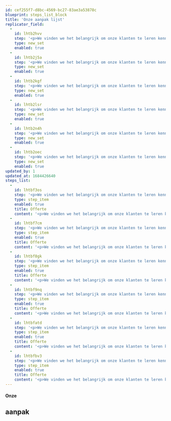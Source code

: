 ```yaml
---
id: cef255f7-d8bc-4569-bc27-83ae3a53878c
blueprint: steps_list_block
title: 'Onze aanpak lijst'
replicator_field:
  -
    id: lhtb2hvv
    step: '<p>We vinden we het belangrijk om onze klanten te leren kennen en hun wensen en behoeften voor hun nieuwe website te begrijpen. Op basis daarvan stellen we een offerte op met<span class="text-green">duidelijke beschrijvingen van alle afspraken en onderdelen</span>.</p><br><p>Door open en helder te communiceren over onze werkwijze en de offerte, weten beide partijen wat ze kunnen verwachten van de samenwerking en kunnen we samen werken aan een succesvol project. Laten we aan de slag gaan!</p>'
    type: new_set
    enabled: true
  -
    id: lhtb2j5a
    step: '<p>We vinden we het belangrijk om onze klanten te leren kennen en hun wensen en behoeften voor hun nieuwe website te begrijpen. Op basis daarvan stellen we een offerte op met<span class="text-green">duidelijke beschrijvingen van alle afspraken en onderdelen</span>.</p><br><p>Door open en helder te communiceren over onze werkwijze en de offerte, weten beide partijen wat ze kunnen verwachten van de samenwerking en kunnen we samen werken aan een succesvol project. Laten we aan de slag gaan!</p>'
    type: new_set
    enabled: true
  -
    id: lhtb2kgf
    step: '<p>We vinden we het belangrijk om onze klanten te leren kennen en hun wensen en behoeften voor hun nieuwe website te begrijpen. Op basis daarvan stellen we een offerte op met<span class="text-green">duidelijke beschrijvingen van alle afspraken en onderdelen</span>.</p><br><p>Door open en helder te communiceren over onze werkwijze en de offerte, weten beide partijen wat ze kunnen verwachten van de samenwerking en kunnen we samen werken aan een succesvol project. Laten we aan de slag gaan!</p>'
    type: new_set
    enabled: true
  -
    id: lhtb2lsr
    step: '<p>We vinden we het belangrijk om onze klanten te leren kennen en hun wensen en behoeften voor hun nieuwe website te begrijpen. Op basis daarvan stellen we een offerte op met<span class="text-green">duidelijke beschrijvingen van alle afspraken en onderdelen</span>.</p><br><p>Door open en helder te communiceren over onze werkwijze en de offerte, weten beide partijen wat ze kunnen verwachten van de samenwerking en kunnen we samen werken aan een succesvol project. Laten we aan de slag gaan!</p>'
    type: new_set
    enabled: true
  -
    id: lhtb2n4h
    step: '<p>We vinden we het belangrijk om onze klanten te leren kennen en hun wensen en behoeften voor hun nieuwe website te begrijpen. Op basis daarvan stellen we een offerte op met<span class="text-green">duidelijke beschrijvingen van alle afspraken en onderdelen</span>.</p><br><p>Door open en helder te communiceren over onze werkwijze en de offerte, weten beide partijen wat ze kunnen verwachten van de samenwerking en kunnen we samen werken aan een succesvol project. Laten we aan de slag gaan!</p>'
    type: new_set
    enabled: true
  -
    id: lhtb2oec
    step: '<p>We vinden we het belangrijk om onze klanten te leren kennen en hun wensen en behoeften voor hun nieuwe website te begrijpen. Op basis daarvan stellen we een offerte op met<span class="text-green">duidelijke beschrijvingen van alle afspraken en onderdelen</span>.</p><br><p>Door open en helder te communiceren over onze werkwijze en de offerte, weten beide partijen wat ze kunnen verwachten van de samenwerking en kunnen we samen werken aan een succesvol project. Laten we aan de slag gaan!</p>'
    type: new_set
    enabled: true
updated_by: 1
updated_at: 1684426640
steps_list:
  -
    id: lhtbf3os
    step: '<p>We vinden we het belangrijk om onze klanten te leren kennen en hun wensen en behoeften voor hun nieuwe website te begrijpen. Op basis daarvan stellen we een offerte op met<span class="text-green">duidelijke beschrijvingen van alle afspraken en onderdelen</span>.</p><br><p>Door open en helder te communiceren over onze werkwijze en de offerte, weten beide partijen wat ze kunnen verwachten van de samenwerking en kunnen we samen werken aan een succesvol project. Laten we aan de slag gaan!</p>'
    type: step_item
    enabled: true
    title: Offerte
    content: '<p>We vinden we het belangrijk om onze klanten te leren kennen en hun wensen en behoeften voor hun nieuwe website te begrijpen. Op basis daarvan stellen we een offerte op met <span class="text-green">duidelijke beschrijvingen van alle afspraken en onderdelen</span>. </p><p>Door open en helder te communiceren over onze werkwijze en de offerte, weten beide partijen wat ze kunnen verwachten van de samenwerking en kunnen we samen werken aan een succesvol project. Laten we aan de slag gaan!</p>'
  -
    id: lhtbf7cm
    step: '<p>We vinden we het belangrijk om onze klanten te leren kennen en hun wensen en behoeften voor hun nieuwe website te begrijpen. Op basis daarvan stellen we een offerte op met<span class="text-green">duidelijke beschrijvingen van alle afspraken en onderdelen</span>.</p><br><p>Door open en helder te communiceren over onze werkwijze en de offerte, weten beide partijen wat ze kunnen verwachten van de samenwerking en kunnen we samen werken aan een succesvol project. Laten we aan de slag gaan!</p>'
    type: step_item
    enabled: true
    title: Offerte
    content: '<p>We vinden we het belangrijk om onze klanten te leren kennen en hun wensen en behoeften voor hun nieuwe website te begrijpen. Op basis daarvan stellen we een offerte op met <span class="text-green">duidelijke beschrijvingen van alle afspraken en onderdelen</span>. </p><p>Door open en helder te communiceren over onze werkwijze en de offerte, weten beide partijen wat ze kunnen verwachten van de samenwerking en kunnen we samen werken aan een succesvol project. Laten we aan de slag gaan!</p>'
  -
    id: lhtbf8gk
    step: '<p>We vinden we het belangrijk om onze klanten te leren kennen en hun wensen en behoeften voor hun nieuwe website te begrijpen. Op basis daarvan stellen we een offerte op met<span class="text-green">duidelijke beschrijvingen van alle afspraken en onderdelen</span>.</p><br><p>Door open en helder te communiceren over onze werkwijze en de offerte, weten beide partijen wat ze kunnen verwachten van de samenwerking en kunnen we samen werken aan een succesvol project. Laten we aan de slag gaan!</p>'
    type: step_item
    enabled: true
    title: Offerte
    content: '<p>We vinden we het belangrijk om onze klanten te leren kennen en hun wensen en behoeften voor hun nieuwe website te begrijpen. Op basis daarvan stellen we een offerte op met <span class="text-green">duidelijke beschrijvingen van alle afspraken en onderdelen</span>. </p><p>Door open en helder te communiceren over onze werkwijze en de offerte, weten beide partijen wat ze kunnen verwachten van de samenwerking en kunnen we samen werken aan een succesvol project. Laten we aan de slag gaan!</p>'
  -
    id: lhtbf9nq
    step: '<p>We vinden we het belangrijk om onze klanten te leren kennen en hun wensen en behoeften voor hun nieuwe website te begrijpen. Op basis daarvan stellen we een offerte op met<span class="text-green">duidelijke beschrijvingen van alle afspraken en onderdelen</span>.</p><br><p>Door open en helder te communiceren over onze werkwijze en de offerte, weten beide partijen wat ze kunnen verwachten van de samenwerking en kunnen we samen werken aan een succesvol project. Laten we aan de slag gaan!</p>'
    type: step_item
    enabled: true
    title: Offerte
    content: '<p>We vinden we het belangrijk om onze klanten te leren kennen en hun wensen en behoeften voor hun nieuwe website te begrijpen. Op basis daarvan stellen we een offerte op met <span class="text-green">duidelijke beschrijvingen van alle afspraken en onderdelen</span>. </p><p>Door open en helder te communiceren over onze werkwijze en de offerte, weten beide partijen wat ze kunnen verwachten van de samenwerking en kunnen we samen werken aan een succesvol project. Laten we aan de slag gaan!</p>'
  -
    id: lhtbfatd
    step: '<p>We vinden we het belangrijk om onze klanten te leren kennen en hun wensen en behoeften voor hun nieuwe website te begrijpen. Op basis daarvan stellen we een offerte op met<span class="text-green">duidelijke beschrijvingen van alle afspraken en onderdelen</span>.</p><br><p>Door open en helder te communiceren over onze werkwijze en de offerte, weten beide partijen wat ze kunnen verwachten van de samenwerking en kunnen we samen werken aan een succesvol project. Laten we aan de slag gaan!</p>'
    type: step_item
    enabled: true
    title: Offerte
    content: '<p>We vinden we het belangrijk om onze klanten te leren kennen en hun wensen en behoeften voor hun nieuwe website te begrijpen. Op basis daarvan stellen we een offerte op met <span class="text-green">duidelijke beschrijvingen van alle afspraken en onderdelen</span>. </p><p>Door open en helder te communiceren over onze werkwijze en de offerte, weten beide partijen wat ze kunnen verwachten van de samenwerking en kunnen we samen werken aan een succesvol project. Laten we aan de slag gaan!</p>'
  -
    id: lhtbfbv3
    step: '<p>We vinden we het belangrijk om onze klanten te leren kennen en hun wensen en behoeften voor hun nieuwe website te begrijpen. Op basis daarvan stellen we een offerte op met<span class="text-green">duidelijke beschrijvingen van alle afspraken en onderdelen</span>.</p><br><p>Door open en helder te communiceren over onze werkwijze en de offerte, weten beide partijen wat ze kunnen verwachten van de samenwerking en kunnen we samen werken aan een succesvol project. Laten we aan de slag gaan!</p>'
    type: step_item
    enabled: true
    title: Offerte
    content: '<p>We vinden we het belangrijk om onze klanten te leren kennen en hun wensen en behoeften voor hun nieuwe website te begrijpen. Op basis daarvan stellen we een offerte op met <span class="text-green">duidelijke beschrijvingen van alle afspraken en onderdelen</span>. </p><p>Door open en helder te communiceren over onze werkwijze en de offerte, weten beide partijen wat ze kunnen verwachten van de samenwerking en kunnen we samen werken aan een succesvol project. Laten we aan de slag gaan!</p>'
---
```

<h4>Onze</h4><h2>aanpak</h2>